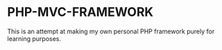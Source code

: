 # PHP-MVC-FRAMEWORK
This is an attempt at making my own personal PHP framework purely for learning purposes. 
